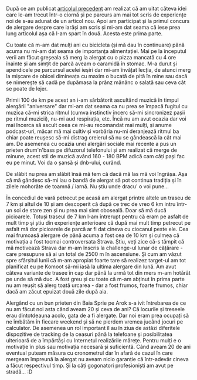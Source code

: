 După ce am publicat [articolul precedent](https://www.rusiczki.net/2018/07/12/alergarea-din-perspectiva-unui-incepator/) am realizat că am uitat câteva idei care le-am trecut într-o ciornă și pe parcurs am mai tot scris de experiențe noi de s-au adunat de un articol nou. Apoi am participat și la primul concurs de alergare despre care iarăși am scris și mi-am dat seama că iese prea lung articolul așa că l-am spart în două. Acesta este prima parte.

Cu toate că m-am dat mulți ani cu bicicleta (și mă dau în continuare) până acuma nu mi-am dat seama de importanța alimentației. Mai pe la începutul verii am făcut greșeala să merg la alergat cu o pizza mancată cu 4 ore înainte și am simțit de parcă aveam o caramidă în stomac. M-a durut și apendicele pe parcursul acelei ieșiri dar mi-am învățat lecția, de atunci merg la mișcare de obicei dimineața cu maxim o bucată de pită în mine sau dacă se nimerește să cadă pe dupămasa la prânz mănânc o salată sau ceva cât se poate de lejer.

Primii 100 de km pe acest an i-am sărbătorit ascultând muzică în timpul alergării "aniversare" dar mi-am dat seama ca nu prea se împacă fugitul cu muzica că-mi strica ritmul (cumva instinctiv încerc să-mi sincronizez pașii pe ritmul muzicii), nu-mi aud respirația, etc. Încă nu am avut ocazia dar voi mai încerca să ascult ceea ce mi-au recomandat mai mulți, și anume podcast-uri, măcar mă mai cultiv și vorbăria nu-mi deranjează ritmul ba chiar poate reușesc să-mi distrag creierul să nu se gândească la cât mai am. De asemenea cu ocazia unei alergări sociale mai recente a pus un prieten drum'n'bass pe difuzorul telefonului și am realizat că merge de minune, acest stil de muzică având 160 - 180 BPM adică cam câți pași fac eu pe minut. Voi da o șansă și dnb-ului, curând.

De slăbit nu prea am slăbit însă mă tem că dacă mă las mă voi îngrășa. Așa că mă gândesc să-mi iau o bandă de alergat să pot continua tradiția și în zilele mohorâte de toamnă / iarnă. Nu știu unde dracu' o voi pune...

În concediul de vară petrecut pe acasă am alergat printre altele un traseu de 7 km și altul de 10 și am descoperit că după ce trec de vreo 6 km intru într-un soi de stare zen și nu prea mai simt oboseală. Doar să mă ducă picioarele. Totuși traseul de 7 km l-am întrerupt pentru că eram pe asfalt de mult timp și știu din experiențe anterioare că după mai mult timp petrecut pe asfalt mă dor picioarele de parcă ar fi dat cineva cu ciocanul peste ele. Cea mai frumoasă alergare de până acuma a fost cea de 10 km și culmea că motivația a fost tocmai controversata Strava. Știu, veți zice că-s tâmpit că mă motivează Strava dar m-am înscris la challenge-ul lunar de cățărare - care presupune să ai un total de 2500 m în ascensiune. Și cum am văzut spre sfârșitul lunii că m-am apropiat foarte tare să realizez target-ul am tot planificat eu pe Komoot să-mi iasă la ultima alergare din lună. Am avut câteva variante de trasee în cap dar până la urmă tot din mers m-am hotărât pe unde să mă duc. A fost greu și cu toate că m-am abținut în prima parte nu am reușit să alerg toată urcarea - dar a fost frumos, foarte frumos, chiar dacă am zăcut epuizat două zile după aia.

Alergând cu un bun prieten din Baia Sprie pe Arok s-a ivit întrebarea de ce nu am făcut noi asta când aveam 20 și ceva de ani? Că locurile și treseele erau dintotdeauna acolo, gata de a fi alergate. Dar noi eram prea ocupați să ne îmbătăm în fiecare weekend și să ne pierdem vremea jucând jocuri pe calculator. De asemenea un rol important îl au în ziua de astăzi diferitele dispozitive de tracking de la ceasuri până la telefoane și posibilitatea ulterioară de a împărtăși cu Internetul realizările mărețe. Pentru mulți e o motivație în plus sau motivația necesară și suficientă. Când aveam 20 de ani eventual puteam măsura cu cronometrul dar în afară de cazul în care mergeam împreună la alergat nu aveam nicio garanție că într-adevăr cineva a făcut respectivul timp. Și la câți gogonatori profesioniști am avut pe stradă... :D


